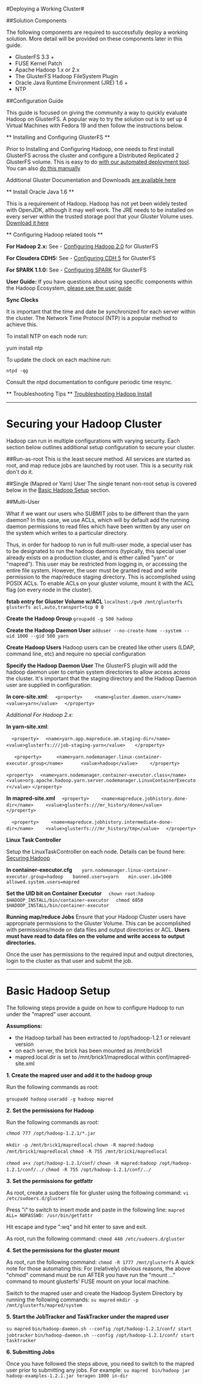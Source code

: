 #Deploying a Working Cluster#

##Solution Components

The following components are required to successfully deploy a working solution. More detail will be provided on these components later in this guide.

* GlusterFS 3.3 +
* FUSE Kernel Patch
* Apache Hadoop 1.x or 2.x
* The GlusterFS Hadoop FileSystem Plugin
* Oracle Java Runtime Environment (JRE) 1.6 +
* NTP

##Configuration Guide

This guide is focused on giving the community a way to quickly evaluate Hadoop on GlusterFS. A popular way to try the solution out is to set up 4 Virtual Machines with Fedora 19 and then follow the instructions below.

** Installing and Configuring GlusterFS ** 

Prior to Installing and Configuring Hadoop, one needs to first install GlusterFS across the cluster and configure a Distributed Replicated 2 GlusterFS volume.  This is easy to do [with our automated deployment tool](https://forge.gluster.org/hadoop/pages/GlusterfsClusterInstall). You can also [do this manually](https://forge.gluster.org/hadoop/pages/InstallingAndConfiguringGlusterFS) 

Additional Gluster Documentation and Downloads [are available here](http://www.gluster.org/download/)

** Install Oracle Java 1.6 **

This is a requirement of Hadoop. Hadoop has not yet been widely tested with OpenJDK, although it may well work. The JRE needs to be installed on every server within the trusted storage pool that your Gluster Volume uses. [Download it here](http://www.oracle.com/technetwork/java/javase/downloads/jdk6u38-downloads-1877406.html)

** Configuring Hadoop related tools **

**For Hadoop 2.x:** 
See - [Configuring Hadoop 2.0](https://forge.gluster.org/hadoop/pages/ConfiguringHadoop2) for GlusterFS

**For Cloudera CDH5:** 
See - [Configuring CDH 5](https://forge.gluster.org/hadoop/pages/Cloudera) for GlusterFS

**For SPARK 1.1.0:** 
See - [Configuring SPARK](https://forge.gluster.org/hadoop/pages/SPARK-1.1.0) for GlusterFS

**User Guide:** If you have questions about using specific components within the Hadoop Ecosystem, [please see the user guide](https://forge.gluster.org/hadoop/pages/UserGuide)

**Sync Clocks**
		
It is important that the time and date be synchronized for each server within the cluster.   The Network Time Protocol (NTP) is a popular method to achieve this. 
		
To install NTP on each node run:
		
   yum install ntp
		
To update the clock on each machine run:
		     
    ntpd -qg
		
Consult the ntpd documentation to configure periodic time resync.

** Troubleshooting Tips ** 
[Troubleshooting Hadoop Install](https://forge.gluster.org/hadoop/pages/TroubleShootHadoop)

-------------------------------------

# Securing your Hadoop Cluster #
Hadoop can run in multiple configurations with varying security.  Each section below outlines additional setup configuration to secure your cluster.

##Run-as-root
This is the least secure method.  All services are started as root, and map reduce jobs are launched by root user.  This is a security risk don't do it.

##Single (Mapred or Yarn) User
The single tenant non-root setup is covered below in the [Basic Hadoop Setup](https://forge.gluster.org/hadoop/pages/Configuration#Basic+Hadoop+Setup) section.

##Multi-User

What if we want our users who SUBMIT jobs to be different than the yarn daemon?  In this case, we use ACLs, which will by default add the running daemon permissions to read files which have been written by any user on the system which writes to a particular directory. 

Thus, in order for hadoop to run in full multi-user mode, a special user has to be designated to run the hadoop daemons (typically, this special user already exists on a production cluster, and is either called "yarn" or "mapred").  This user may be restricted from logging in, or accessing the entire file system.  However, the user must be granted read and write permission to the map/reduce staging directory.  This is accomplished using POSIX ACLs.  To enable ACLs on your gluster volume, mount it with the ACL flag (on every node in the cluster).

**fstab entry for Gluster Volume w/ACL**
`localhost:/gv0 /mnt/glusterfs glusterfs acl,auto,transport=tcp 0 0` 

**Create the Hadoop Group**
`groupadd -g 500 hadoop`

**Create the Hadoop Daemon User**
`adduser --no-create-home --system --uid 1000 --gid 500 yarn`

**Create Hadoop Users**
Hadoop users can be created like other users (LDAP, command line, etc) and require no special configuration

**Specify the Hadoop Daemon User**
The GlusterFS plugin will add the hadoop daemon user to certain system directories to allow access across the cluster.  It's important that the staging directory and the Hadoop Daemon user are supplied in configuration:

**In core-site.xml**:
`  <property>`
`    <name>gluster.daemon.user</name>`
`    <value>yarn</value>`
`  </property>`

_Additional For Hadoop 2.x:_

**In yarn-site.xml**:

`  <property>`
`   <name>yarn.app.mapreduce.am.staging-dir</name>    `
`   <value>glusterfs:///job-staging-yarn</value> `
`   </property>`

`   <property>`
`     <name>yarn.nodemanager.linux-container-executor.group</name>`
`      <value>hadoop</value>`
`    </property>`

`<property>`
`  <name>yarn.nodemanager.container-executor.class</name>`	
 `<value>org.apache.hadoop.yarn.server.nodemanager.LinuxContainerExecutor</value>`
`</property>`


**In mapred-site.xml**
`  <property>`
`    <name>mapreduce.jobhistory.done-dir</name>`
`    <value>glusterfs:///mr_history/done</value>`
`  </property>`
  
`  <property>`
`    <name>mapreduce.jobhistory.intermediate-done-dir</name>`
`    <value>glusterfs:///mr_history/tmp</value>`
`  </property>`

**Linux Task Controller**

Setup the LinuxTaskController on each node.  Details can be found here:
[Securing Hadoop](http://hadoop.apache.org/docs/current/hadoop-project-dist/hadoop-common/ClusterSetup.html#Running_Hadoop_in_Secure_Mode)

**In container-executor.cfg**
`   yarn.nodemanager.linux-container-executor.group=hadoop`
`   banned.users=yarn`
`   min.user.id=1000`
`   allowed.system.users=mapred`

**Set the UID bit on Container Executor**
`  chown root:hadoop $HADOOP_INSTALL/bin/container-executor`
`  chmod 6050 $HADOOP_INSTALL/bin/container-executor`

**Running map/reduce Jobs**
Ensure that your Hadoop Cluster users have appropriate permissions to the Gluster Volume.  This can be accomplished with permissions/mode on data files and output directories or ACL.  **Users must have read to data files on the volume and write access to output directories.**  

Once the user has permissions to the required input and output directories, login to the cluster as that user and submit the job.


----------------------------------------
# Basic Hadoop Setup #
The following steps provide a guide on how to configure Hadoop to run under the "mapred" user account. 

**Assumptions:**

*  the Hadoop tarball has been extracted to /opt/hadoop-1.2.1 or relevant version
*  on each server, the brick has been mounted as /mnt/brick1
*  mapred.local.dir is set to /mnt/brick1/mapredlocal within conf/mapred-site.xml

**1. Create the mapred user and add it to the hadoop group**

Run the following commands as root:

`groupadd hadoop`
`useradd -g hadoop mapred`

**2. Set the permissions for Hadoop**

Run the following commands as root:

`chmod 777 /opt/hadoop-1.2.1/*.jar`

`mkdir -p /mnt/brick1/mapredlocal`
`chown -R mapred:hadoop /mnt/brick1/mapredlocal`
`chmod -R 755 /mnt/brick1/mapredlocal`

`chmod a+x /opt/hadoop-1.2.1/conf/`
`chown -R mapred:hadoop /opt/hadoop-1.2.1/conf/../`
`chmod -R 755 /opt/hadoop-1.2.1/conf/../`

**3. Set the permissions for getfattr**

As root, create a sudoers file for gluster using the following command:
`vi /etc/sudoers.d/gluster`

Press "i" to switch to insert mode and paste in the following line:
`mapred ALL= NOPASSWD: /usr/bin/getfattr`

Hit escape and type ":wq" and hit enter to save and exit. 

As root, run the following command:
`chmod 440 /etc/sudoers.d/gluster`

**4. Set the permissions for the gluster mount**

As root, run the following command:
`chmod -R 1777 /mnt/glusterfs`
A quick note for those automating this: For (relatively) obvious reasons, the above "chmod" command must be run AFTER you have run the "mount ..." command to mount glusterfs' FUSE mount on your local machine.  

Switch to the mapred user and create the Hadoop System Directory by running the following commands:
`su mapred`
`mkdir -p /mnt/glusterfs/mapred/system`

**5. Start the JobTracker and TaskTracker under the mapred user**

`su mapred`
`bin/hadoop-daemon.sh --config /opt/hadoop-1.2.1/conf/ start jobtracker`
`bin/hadoop-daemon.sh --config /opt/hadoop-1.2.1/conf/ start tasktracker`

**6. Submitting Jobs**

Once you have followed the steps above, you need to switch to the mapred user prior to submitting any jobs. For example:
 `su mapred` 
` bin/hadoop jar hadoop-examples-1.2.1.jar teragen 1000 in-dir`
